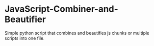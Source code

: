 # JavaScript-Combiner-and-Beautifier
Simple python script that combines and beautifies js chunks or multiple scripts into one file.
